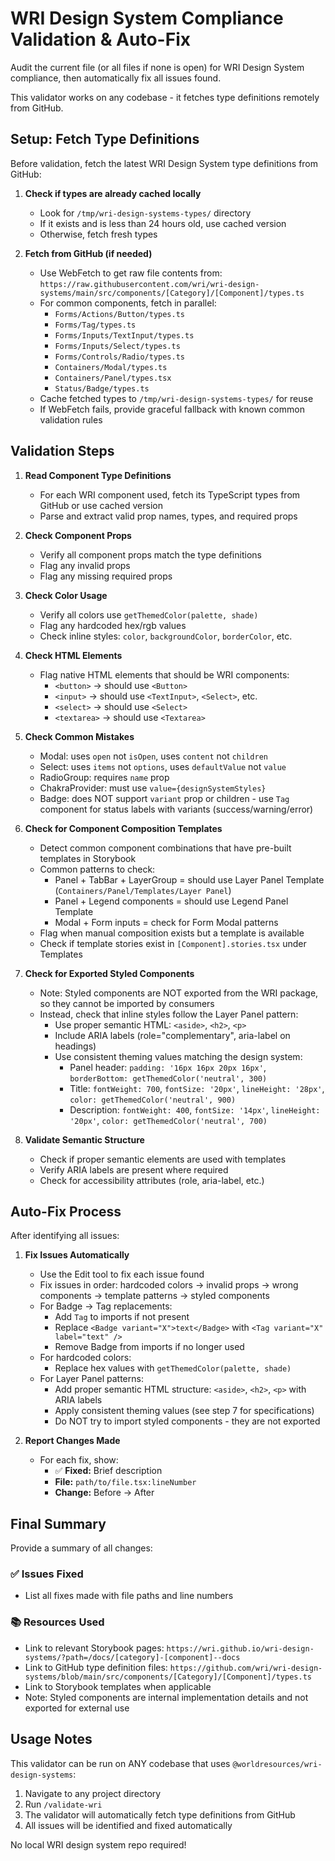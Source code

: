 # WRI Design System Compliance Validation & Auto-Fix

Audit the current file (or all files if none is open) for WRI Design System compliance, then automatically fix all issues found.

This validator works on any codebase - it fetches type definitions remotely from GitHub.

## Setup: Fetch Type Definitions

Before validation, fetch the latest WRI Design System type definitions from GitHub:

1. **Check if types are already cached locally**
   - Look for `/tmp/wri-design-systems-types/` directory
   - If it exists and is less than 24 hours old, use cached version
   - Otherwise, fetch fresh types

2. **Fetch from GitHub (if needed)**
   - Use WebFetch to get raw file contents from: `https://raw.githubusercontent.com/wri/wri-design-systems/main/src/components/[Category]/[Component]/types.ts`
   - For common components, fetch in parallel:
     - `Forms/Actions/Button/types.ts`
     - `Forms/Tag/types.ts`
     - `Forms/Inputs/TextInput/types.ts`
     - `Forms/Inputs/Select/types.ts`
     - `Forms/Controls/Radio/types.ts`
     - `Containers/Modal/types.ts`
     - `Containers/Panel/types.tsx`
     - `Status/Badge/types.ts`
   - Cache fetched types to `/tmp/wri-design-systems-types/` for reuse
   - If WebFetch fails, provide graceful fallback with known common validation rules

## Validation Steps

1. **Read Component Type Definitions**
   - For each WRI component used, fetch its TypeScript types from GitHub or use cached version
   - Parse and extract valid prop names, types, and required props

2. **Check Component Props**
   - Verify all component props match the type definitions
   - Flag any invalid props
   - Flag any missing required props

3. **Check Color Usage**
   - Verify all colors use `getThemedColor(palette, shade)`
   - Flag any hardcoded hex/rgb values
   - Check inline styles: `color`, `backgroundColor`, `borderColor`, etc.

4. **Check HTML Elements**
   - Flag native HTML elements that should be WRI components:
     - `<button>` → should use `<Button>`
     - `<input>` → should use `<TextInput>`, `<Select>`, etc.
     - `<select>` → should use `<Select>`
     - `<textarea>` → should use `<Textarea>`

5. **Check Common Mistakes**
   - Modal: uses `open` not `isOpen`, uses `content` not `children`
   - Select: uses `items` not `options`, uses `defaultValue` not `value`
   - RadioGroup: requires `name` prop
   - ChakraProvider: must use `value={designSystemStyles}`
   - Badge: does NOT support `variant` prop or children - use `Tag` component for status labels with variants (success/warning/error)

6. **Check for Component Composition Templates**
   - Detect common component combinations that have pre-built templates in Storybook
   - Common patterns to check:
     - Panel + TabBar + LayerGroup = should use Layer Panel Template (`Containers/Panel/Templates/Layer Panel`)
     - Panel + Legend components = should use Legend Panel Template
     - Modal + Form inputs = check for Form Modal patterns
   - Flag when manual composition exists but a template is available
   - Check if template stories exist in `[Component].stories.tsx` under Templates

7. **Check for Exported Styled Components**
   - Note: Styled components are NOT exported from the WRI package, so they cannot be imported by consumers
   - Instead, check that inline styles follow the Layer Panel pattern:
     - Use proper semantic HTML: `<aside>`, `<h2>`, `<p>`
     - Include ARIA labels (role="complementary", aria-label on headings)
     - Use consistent theming values matching the design system:
       - Panel header: `padding: '16px 16px 20px 16px'`, `borderBottom: getThemedColor('neutral', 300)`
       - Title: `fontWeight: 700`, `fontSize: '20px'`, `lineHeight: '28px'`, `color: getThemedColor('neutral', 900)`
       - Description: `fontWeight: 400`, `fontSize: '14px'`, `lineHeight: '20px'`, `color: getThemedColor('neutral', 700)`

8. **Validate Semantic Structure**
   - Check if proper semantic elements are used with templates
   - Verify ARIA labels are present where required
   - Check for accessibility attributes (role, aria-label, etc.)

## Auto-Fix Process

After identifying all issues:

1. **Fix Issues Automatically**
   - Use the Edit tool to fix each issue found
   - Fix issues in order: hardcoded colors → invalid props → wrong components → template patterns → styled components
   - For Badge → Tag replacements:
     - Add `Tag` to imports if not present
     - Replace `<Badge variant="X">text</Badge>` with `<Tag variant="X" label="text" />`
     - Remove Badge from imports if no longer used
   - For hardcoded colors:
     - Replace hex values with `getThemedColor(palette, shade)`
   - For Layer Panel patterns:
     - Add proper semantic HTML structure: `<aside>`, `<h2>`, `<p>` with ARIA labels
     - Apply consistent theming values (see step 7 for specifications)
     - Do NOT try to import styled components - they are not exported

2. **Report Changes Made**
   - For each fix, show:
     - ✅ **Fixed:** Brief description
     - **File:** `path/to/file.tsx:lineNumber`
     - **Change:** Before → After

## Final Summary

Provide a summary of all changes:

### ✅ Issues Fixed
- List all fixes made with file paths and line numbers

### 📚 Resources Used
- Link to relevant Storybook pages: `https://wri.github.io/wri-design-systems/?path=/docs/[category]-[component]--docs`
- Link to GitHub type definition files: `https://github.com/wri/wri-design-systems/blob/main/src/components/[Category]/[Component]/types.ts`
- Link to Storybook templates when applicable
- Note: Styled components are internal implementation details and not exported for external use

## Usage Notes

This validator can be run on ANY codebase that uses `@worldresources/wri-design-systems`:

1. Navigate to any project directory
2. Run `/validate-wri`
3. The validator will automatically fetch type definitions from GitHub
4. All issues will be identified and fixed automatically

No local WRI design system repo required!
